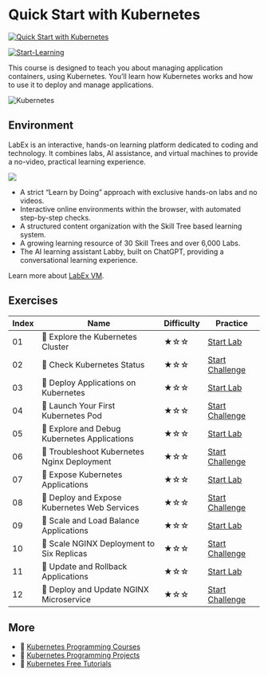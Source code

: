 # Quick Start with Kubernetes

[![Quick Start with Kubernetes](https://cover-creator.appbot.io/quick-start-with-kubernetes.png)](https://labex.io/courses/quick-start-with-kubernetes)

[![Start-Learning](https://img.shields.io/badge/Start-Learning-whitesmoke?style=for-the-badge)](https://labex.io/courses/quick-start-with-kubernetes)

This course is designed to teach you about managing application containers, using Kubernetes. You’ll learn how Kubernetes works and how to use it to deploy and manage applications. 

![Kubernetes](https://img.shields.io/badge/Kubernetes-whitesmoke?style=for-the-badge&logo=kubernetes)


## Environment

LabEx is an interactive, hands-on learning platform dedicated to coding and technology. It combines labs, AI assistance, and virtual machines to provide a no-video, practical learning experience.

![](https://tutorial-screenshot.getvm.io/images/vm-1725247253.png)

- A strict “Learn by Doing” approach with exclusive hands-on labs and no videos.
- Interactive online environments within the browser, with automated step-by-step checks.
- A structured content organization with the Skill Tree based learning system.
- A growing learning resource of 30 Skill Trees and over 6,000 Labs.
- The AI learning assistant Labby, built on ChatGPT, providing a conversational learning experience.

Learn more about [LabEx VM](https://support.labex.io/using-labex/virtual-machine).

## Exercises

|   Index | Name                                        | Difficulty   | Practice                                                                                                                        |
|---------|---------------------------------------------|--------------|---------------------------------------------------------------------------------------------------------------------------------|
|      01 | 📖 Explore the Kubernetes Cluster            | ★☆☆          | <a target='_blank' href='https://labex.io/tutorials/kubernetes-explore-the-kubernetes-cluster-434519'>Start Lab</a>             |
|      02 | 🎯 Check Kubernetes Status                   | ★☆☆          | <a target='_blank' href='https://labex.io/labs/kubernetes-check-kubernetes-status-434775'>Start Challenge</a>                   |
|      03 | 📖 Deploy Applications on Kubernetes         | ★☆☆          | <a target='_blank' href='https://labex.io/tutorials/kubernetes-deploy-applications-on-kubernetes-434644'>Start Lab</a>          |
|      04 | 🎯 Launch Your First Kubernetes Pod          | ★☆☆          | <a target='_blank' href='https://labex.io/labs/kubernetes-launch-your-first-kubernetes-pod-434769'>Start Challenge</a>          |
|      05 | 📖 Explore and Debug Kubernetes Applications | ★☆☆          | <a target='_blank' href='https://labex.io/tutorials/kubernetes-explore-and-debug-kubernetes-applications-434645'>Start Lab</a>  |
|      06 | 🎯 Troubleshoot Kubernetes Nginx Deployment  | ★☆☆          | <a target='_blank' href='https://labex.io/labs/kubernetes-troubleshoot-kubernetes-nginx-deployment-434782'>Start Challenge</a>  |
|      07 | 📖 Expose Kubernetes Applications            | ★☆☆          | <a target='_blank' href='https://labex.io/tutorials/kubernetes-expose-kubernetes-applications-434647'>Start Lab</a>             |
|      08 | 🎯 Deploy and Expose Kubernetes Web Services | ★☆☆          | <a target='_blank' href='https://labex.io/labs/kubernetes-deploy-and-expose-kubernetes-web-services-434804'>Start Challenge</a> |
|      09 | 📖 Scale and Load Balance Applications       | ★☆☆          | <a target='_blank' href='https://labex.io/tutorials/kubernetes-scale-and-load-balance-applications-434648'>Start Lab</a>        |
|      10 | 🎯 Scale NGINX Deployment to Six Replicas    | ★☆☆          | <a target='_blank' href='https://labex.io/labs/kubernetes-scale-nginx-deployment-to-six-replicas-434818'>Start Challenge</a>    |
|      11 | 📖 Update and Rollback Applications          | ★☆☆          | <a target='_blank' href='https://labex.io/tutorials/kubernetes-update-and-rollback-applications-434649'>Start Lab</a>           |
|      12 | 🎯 Deploy and Update NGINX Microservice      | ★☆☆          | <a target='_blank' href='https://labex.io/labs/kubernetes-deploy-and-update-nginx-microservice-434821'>Start Challenge</a>      |

## More

- 🔗 [Kubernetes Programming Courses](https://github.com/labex-labs/awesome-programming-courses)
- 🔗 [Kubernetes Programming Projects](https://github.com/labex-labs/awesome-programming-projects)
- 🔗 [Kubernetes Free Tutorials](https://github.com/labex-labs/kubernetes-free-tutorials)

